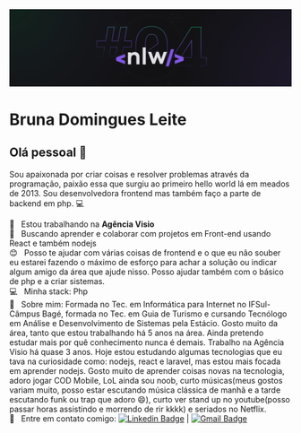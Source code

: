 <img width="auto" src="https://github.com/BrunaDomingues/BrunaDomingues/blob/main/banner.png">

# Bruna Domingues Leite

## Olá pessoal 👋
Sou apaixonada por criar coisas e resolver problemas através da programação, paixão essa que surgiu ao primeiro hello world lá em meados de 2013.
Sou desenvolvedora frontend mas também faço a parte de backend em php. :computer:

 :rocket:  &nbsp; Estou trabalhando na **Agência Visio**
 <br/> :purple_heart: &nbsp; Buscando aprender e colaborar com projetos em Front-end usando React e também nodejs
 <br/> :blush: &nbsp; Posso te ajudar com várias coisas de frontend e o que eu não souber eu estarei fazendo o máximo de esforço para achar a solução ou indicar algum amigo da área que ajude nisso. Posso ajudar também com o básico de php e a criar sistemas.
 <br/> :computer: &nbsp; Minha stack: Php
 <br/> 💬  &nbsp; Sobre mim: Formada no Tec. em Informática para Internet no IFSul-Câmpus Bagé, formada no Tec. em Guia de Turismo e cursando Tecnólogo em Análise e Desenvolvimento de Sistemas pela Estácio. Gosto muito da área, tanto que estou trabalhando há 5 anos na área. Ainda pretendo estudar mais por quê conhecimento nunca é demais. Trabalho na Agência Visio há quase 3 anos. Hoje estou estudando algumas tecnologias que eu tava na curiosidade como: nodejs, react e laravel, mas estou mais focada em aprender nodejs. Gosto muito de aprender coisas novas na tecnologia, adoro jogar COD Mobile, LoL ainda sou noob, curto músicas(meus gostos variam muito, posso estar escutando música clássica de manhã e a tarde escutando funk ou trap que adoro 😄), curto ver stand up no youtube(posso passar horas assistindo e morrendo de rir kkkk) e seriados no Netflix. 
 <br/> :email: &nbsp; Entre em contato comigo: [![Linkedin Badge](https://img.shields.io/badge/-BrunaDomingues-blue?style=flat-square&logo=Linkedin&logoColor=white&link=https://www.linkedin.com/in/bruna-domingues-leite/)](https://www.linkedin.com/in/bruna-domingues-leite/) 
| 
[![Gmail Badge](https://img.shields.io/badge/-brunadomingues.dev@gmail.com-c14438?style=flat-square&logo=Gmail&logoColor=white&link=mailto:brunadomingues.dev@gmail.com)](mailto:brunadomingues@gmail.com)
